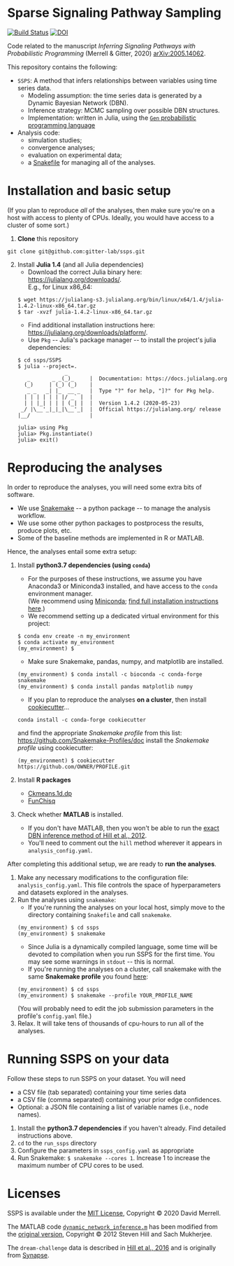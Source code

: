 # Sparse Signaling Pathway Sampling
[![Build Status](https://travis-ci.com/gitter-lab/ssps.svg?branch=master)](https://travis-ci.com/gitter-lab/ssps)
[![DOI](https://zenodo.org/badge/DOI/10.5281/zenodo.3939287.svg)](https://doi.org/10.5281/zenodo.3939287)

Code related to the manuscript _Inferring Signaling Pathways with Probabilistic Programming_ (Merrell & Gitter, 2020) [arXiv:2005.14062](https://arxiv.org/abs/2005.14062).

This repository contains the following:

* `SSPS`: A method that infers relationships between variables using time series data.
    - Modeling assumption: the time series data is generated by a Dynamic Bayesian Network (DBN).
    - Inference strategy: MCMC sampling over possible DBN structures.
    - Implementation: written in Julia, using the [`Gen` probabilistic programming language](https://probcomp.github.io/Gen/)
* Analysis code:
    - simulation studies;
    - convergence analyses;
    - evaluation on experimental data;
    - a [Snakefile](https://snakemake.readthedocs.io/en/stable/#) for managing all of the analyses.
    
# Installation and basic setup

(If you plan to reproduce *all* of the analyses, then make sure you're on a host with access to plenty of CPUs.
Ideally, you would have access to a cluster of some sort.)

1. **Clone** this repository
```
git clone git@github.com:gitter-lab/ssps.git
```
2. Install **Julia 1.4** (and all Julia dependencies)
    * Download the correct Julia binary here: https://julialang.org/downloads/. <br>
      E.g., for Linux x86_64:
    ```
    $ wget https://julialang-s3.julialang.org/bin/linux/x64/1.4/julia-1.4.2-linux-x86_64.tar.gz
    $ tar -xvzf julia-1.4.2-linux-x86_64.tar.gz
    ```
    * Find additional installation instructions here: https://julialang.org/downloads/platform/.
    * Use `Pkg` -- Julia's package manager -- to install the project's julia dependencies:
    ```
    $ cd ssps/SSPS
    $ julia --project=. 
                   _
       _       _ _(_)_     |  Documentation: https://docs.julialang.org
      (_)     | (_) (_)    |
       _ _   _| |_  __ _   |  Type "?" for help, "]?" for Pkg help.
      | | | | | | |/ _` |  |
      | | |_| | | | (_| |  |  Version 1.4.2 (2020-05-23)
     _/ |\__'_|_|_|\__'_|  |  Official https://julialang.org/ release
    |__/                   |

    julia> using Pkg
    julia> Pkg.instantiate()
    julia> exit()
    ```


# Reproducing the analyses

In order to reproduce the analyses, you will need some extra bits of software.
* We use [Snakemake](https://snakemake.readthedocs.io/en/stable/#) -- a python package -- to manage the analysis workflow.
* We use some other python packages to postprocess the results, produce plots, etc.
* Some of the baseline methods are implemented in R or MATLAB.


Hence, the analyses entail some extra setup:
    
1. Install **python3.7 dependencies (using `conda`)**
    * For the purposes of these instructions, we assume you have Anaconda3 or Miniconda3 installed,
      and have access to the `conda` environment manager. <br>
      (We recommend using [Miniconda](https://docs.conda.io/en/latest/miniconda.html);
      [find full installation instructions here](https://conda.io/projects/conda/en/latest/user-guide/install/index.html).) 
    * We recommend setting up a dedicated virtual environment for this project:
    ```
    $ conda env create -n my_environment
    $ conda activate my_environment
    (my_environment) $ 
    ```
    * Make sure Snakemake, pandas, numpy, and matplotlib are installed.
    ```
    (my_environment) $ conda install -c bioconda -c conda-forge snakemake
    (my_environment) $ conda install pandas matplotlib numpy
    ```
    * If you plan to reproduce the analyses **on a cluster**, then install 
    [cookiecutter](https://cookiecutter.readthedocs.io/en/1.7.0/)...
    ```
    conda install -c conda-forge cookiecutter
    ```
    and find the appropriate *Snakemake profile* from this list:
    https://github.com/Snakemake-Profiles/doc
    install the *Snakemake profile* using cookiecutter:
    ```
    (my_environment) $ cookiecutter https://github.com/OWNER/PROFILE.git
    ```
    
2. Install **R packages**
    * [Ckmeans.1d.dp](https://cran.r-project.org/web/packages/Ckmeans.1d.dp/index.html)
    * [FunChisq](https://cran.r-project.org/web/packages/FunChisq/index.html)

3. Check whether **MATLAB** is installed.
    * If you don't have MATLAB, then you won't be able to run the 
    [exact DBN inference method of Hill et al., 2012](https://academic.oup.com/bioinformatics/article/28/21/2804/235527).
    * You'll need to comment out the `hill` method wherever it appears in `analysis_config.yaml`.

After completing this additional setup, we are ready to **run the analyses**.
1. Make any necessary modifications to the configuration file: `analysis_config.yaml`.
   This file controls the space of hyperparameters and datasets explored in the analyses.
2. Run the analyses using `snakemake`:
    * If you're running the analyses on your local host, simply move to the directory containing `Snakefile`
    and call `snakemake`.
    ```
    (my_environment) $ cd ssps
    (my_environment) $ snakemake
    ```
    * Since Julia is a dynamically compiled language, some time will be devoted to compilation when you run SSPS for the first time. You may see some warnings in `stdout` -- this is normal.
    * If you're running the analyses on a cluster, call snakemake with the same **Snakemake profile** you found 
    [here](https://github.com/Snakemake-Profiles/doc):
    ```
    (my_environment) $ cd ssps
    (my_environment) $ snakemake --profile YOUR_PROFILE_NAME
    ```
    (You will probably need to edit the job submission parameters in the profile's `config.yaml` file.)
4. Relax. It will take tens of thousands of cpu-hours to run all of the analyses.


# Running SSPS on your data

Follow these steps to run SSPS on your dataset. You will need
* a CSV file (tab separated) containing your time series data
* a CSV file (comma separated) containing your prior edge confidences.
* Optional: a JSON file containing a list of variable names (i.e., node names).

1. Install the **python3.7 dependencies** if you haven't already. Find detailed instructions above.
2. `cd` to the `run_ssps` directory
3. Configure the parameters in `ssps_config.yaml` as appropriate
4. Run Snakemake: `$ snakemake --cores 1`. Increase 1 to increase the maximum number of CPU cores to be used.


# Licenses

SSPS is available under the [MIT License](LICENSE.txt), Copyright © 2020 David Merrell.

The MATLAB code [`dynamic_network_inference.m`](hill-method/dynamic_network_inference.m) has been modified from the [original version](http://mukherjeelab.nki.nl/DBN.html), Copyright © 2012 Steven Hill and Sach Mukherjee.

The `dream-challenge` data is described in [Hill et al., 2016](http://doi.org/10.1038/nmeth.3773) and is originally from [Synapse](https://www.synapse.org/#!Synapse:syn1720047/wiki/93228).
